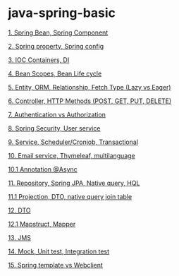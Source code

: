 # java-spring-basic

[1. Spring Bean, Spring Component](component_spring_bean/README.md)

[2. Spring property, Spring config](property_config/README.md)

[3. IOC Containers, DI](ioc_di/README.md)

[4. Bean Scopes, Bean Life cycle](bean/README.md)

[5. Entity, ORM, Relationship, Fetch Type (Lazy vs Eager)](entity_relationship/README.md)

[6. Controller, HTTP Methods (POST, GET, PUT, DELETE)](controller_httpmethod/README.md)

[7. Authentication vs Authorization](authentication_authorization/README.md)

[8. Spring Security, User service](security/README.md)

[9. Service, Scheduler/Cronjob, Transactional](service_scheduler_cronjob_transactional/README.md)

[10. Email service, Thymeleaf, multilanguage](email_thymeleaf_multilanguage/README.md)

[10.1 Annotation @Async]()

[11. Repository, Spring JPA, Native query, HQL](repository_springjpa_nativequery_hql/README.md)

[11.1 Projection, DTO, native query join table]()

[12. DTO](dto/README.md)

[12.1 Mapstruct, Mapper]()

[13. JMS](jms/README.md)

[14. Mock, Unit test, Integration test](mock_unittest_integrationtest/README.md)

[15. Spring template vs Webclient]()